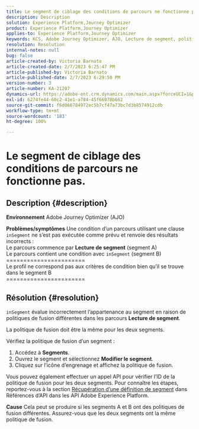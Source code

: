 ```yaml
---
title: Le segment de ciblage des conditions de parcours ne fonctionne pas.
description: Description
solution: Experience Platform,Journey Optimizer
product: Experience Platform,Journey Optimizer
applies-to: Experience Platform,Journey Optimizer
keywords: KCS, Adobe Journey Optimizer, AJO, Lecture de segment, politique de fusion, clause inSegment
resolution: Resolution
internal-notes: null
bug: false
article-created-by: Victoria Barnato
article-created-date: 2/7/2023 6:25:47 PM
article-published-by: Victoria Barnato
article-published-date: 2/7/2023 6:29:50 PM
version-number: 3
article-number: KA-21207
dynamics-url: https://adobe-ent.crm.dynamics.com/main.aspx?forceUCI=1&pagetype=entityrecord&etn=knowledgearticle&id=b8c3cbd1-14a7-ed11-aad1-6045bd0065f9
exl-id: 6274fe44-60c2-41e1-a784-45f66078b662
source-git-commit: f6d060784972ec5b7cf47a73bc7d3b8574912cdb
workflow-type: tm+mt
source-wordcount: '183'
ht-degree: 100%

---
```


# Le segment de ciblage des conditions de parcours ne fonctionne pas.

## Description {#description}

<b>Environnement</b>
Adobe Journey Optimizer (AJO)


<b>Problèmes/symptômes</b>
Une condition d’un parcours utilisant une clause `inSegment` ne s’est pas exécutée comme prévu et renvoie des résultats incorrects :
<br>Le parcours commence par <b>Lecture de segment</b> (segment A)
<br>Le parcours contient une condition avec `inSegment` (segment B)
<br>=======================
<br>Le profil ne correspond pas aux critères de condition bien qu’il se trouve dans le segment B
<br>=======================

## Résolution {#resolution}


`inSegment` évalue incorrectement l’appartenance au segment en raison de politiques de fusion différentes dans les parcours <b>Lecture de segment</b>.

La politique de fusion doit être la même pour les deux segments.

Vérifiez la politique de fusion d’un segment :

1. Accédez à <b>Segments</b>.
2. Ouvrez le segment et sélectionnez <b>Modifier le segment</b>.
3. Cliquez sur l’icône d’engrenage et affichez la politique de fusion.


Vous pouvez également effectuer un appel API pour vérifier l’ID de la politique de fusion pour les deux segments. Pour connaître les étapes, reportez-vous à la section [Récupération d’une définition de segment](https://developer.adobe.com/experience-platform-apis/references/segmentation/#tag/Segment-definitions/operation/retrieveSegmentDefinitionById) dans Références d’API dans les API Adobe Experience Platform.


<b>Cause</b>
Cela peut se produire si les segments A et B ont des politiques de fusion différentes. Assurez-vous que les deux segments ont la même politique de fusion.
